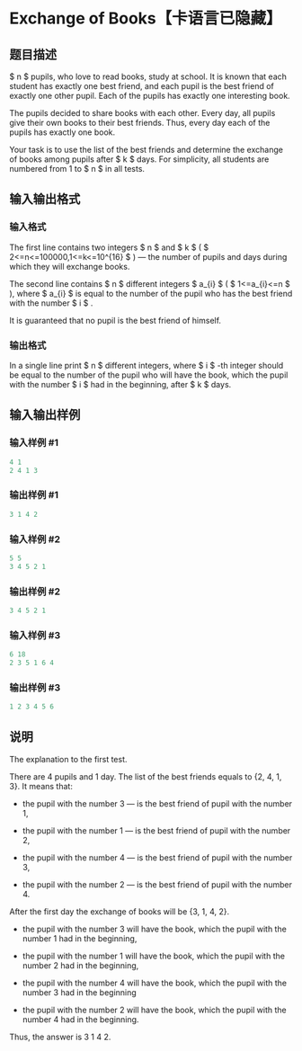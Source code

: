 # Exchange of Books【卡语言已隐藏】

## 题目描述

 $ n $ pupils, who love to read books, study at school. It is known that each student has exactly one best friend, and each pupil is the best friend of exactly one other pupil. Each of the pupils has exactly one interesting book.

The pupils decided to share books with each other. Every day, all pupils give their own books to their best friends. Thus, every day each of the pupils has exactly one book.

Your task is to use the list of the best friends and determine the exchange of books among pupils after $ k $ days. For simplicity, all students are numbered from 1 to $ n $ in all tests.

## 输入输出格式

### 输入格式

The first line contains two integers $ n $ and $ k $ ( $ 2<=n<=100000,1<=k<=10^{16} $ ) — the number of pupils and days during which they will exchange books.

The second line contains $ n $ different integers $ a_{i} $ ( $ 1<=a_{i}<=n $ ), where $ a_{i} $ is equal to the number of the pupil who has the best friend with the number $ i $ .

It is guaranteed that no pupil is the best friend of himself.

### 输出格式

In a single line print $ n $ different integers, where $ i $ -th integer should be equal to the number of the pupil who will have the book, which the pupil with the number $ i $ had in the beginning, after $ k $ days.

## 输入输出样例

### 输入样例 #1

```cpp
4 1
2 4 1 3

```
### 输出样例 #1

```cpp
3 1 4 2 

```
### 输入样例 #2

```cpp
5 5
3 4 5 2 1

```
### 输出样例 #2

```cpp
3 4 5 2 1 

```
### 输入样例 #3

```cpp
6 18
2 3 5 1 6 4

```
### 输出样例 #3

```cpp
1 2 3 4 5 6 

```
## 说明

The explanation to the first test.

There are 4 pupils and 1 day. The list of the best friends equals to {2, 4, 1, 3}. It means that:

- the pupil with the number 3 — is the best friend of pupil with the number 1,

- the pupil with the number 1 — is the best friend of pupil with the number 2,

- the pupil with the number 4 — is the best friend of pupil with the number 3,

- the pupil with the number 2 — is the best friend of pupil with the number 4.

After the first day the exchange of books will be {3, 1, 4, 2}.

- the pupil with the number 3 will have the book, which the pupil with the number 1 had in the beginning,

- the pupil with the number 1 will have the book, which the pupil with the number 2 had in the beginning,

- the pupil with the number 4 will have the book, which the pupil with the number 3 had in the beginning

- the pupil with the number 2 will have the book, which the pupil with the number 4 had in the beginning.

Thus, the answer is 3 1 4 2.

